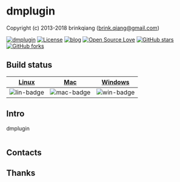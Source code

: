 # dmplugin

Copyright (c) 2013-2018 brinkqiang (brink.qiang@gmail.com)

[![dmplugin](https://img.shields.io/badge/brinkqiang-dmplugin-blue.svg?style=flat-square)](https://github.com/brinkqiang/dmplugin)
[![License](https://img.shields.io/badge/license-MIT-brightgreen.svg)](https://github.com/brinkqiang/dmplugin/blob/master/LICENSE)
[![blog](https://img.shields.io/badge/Author-Blog-7AD6FD.svg)](https://brinkqiang.github.io/)
[![Open Source Love](https://badges.frapsoft.com/os/v3/open-source.png)](https://github.com/brinkqiang)
[![GitHub stars](https://img.shields.io/github/stars/brinkqiang/dmplugin.svg?label=Stars)](https://github.com/brinkqiang/dmplugin) 
[![GitHub forks](https://img.shields.io/github/forks/brinkqiang/dmplugin.svg?label=Fork)](https://github.com/brinkqiang/dmplugin)

## Build status
| [Linux][lin-link] | [Mac][mac-link] | [Windows][win-link] |
| :---------------: | :----------------: | :-----------------: |
| ![lin-badge]      | ![mac-badge]       | ![win-badge]        |

[lin-badge]: https://github.com/brinkqiang/dmplugin/workflows/linux/badge.svg "linux build status"
[lin-link]:  https://github.com/brinkqiang/dmplugin/actions/workflows/linux.yml "linux build status"
[mac-badge]: https://github.com/brinkqiang/dmplugin/workflows/mac/badge.svg "mac build status"
[mac-link]:  https://github.com/brinkqiang/dmplugin/actions/workflows/mac.yml "mac build status"
[win-badge]: https://github.com/brinkqiang/dmplugin/workflows/win/badge.svg "win build status"
[win-link]:  https://github.com/brinkqiang/dmplugin/actions/workflows/win.yml "win build status"

## Intro
dmplugin
```cpp
```
## Contacts

## Thanks
